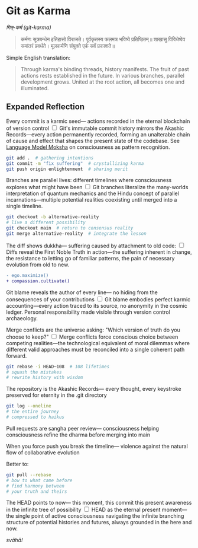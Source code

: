 # Git as Karma

*गित्-कर्म (git-karma)*

> कर्मणः सूत्रबन्धेन इतिहासो विराजते।
> पूर्वकृतस्य फलमत्र भविष्ये प्रतिष्ठितम्॥
> शाखासु विविधेष्वेव समांतरं प्रवर्धते।
> मूलकर्मणि संयुक्ते एकं सर्वं प्रकाशते॥

Simple English translation:

> Through karma's binding threads, history manifests.
> The fruit of past actions rests established in the future.
> In various branches, parallel development grows.
> United at the root action, all becomes one and illuminated.

## Expanded Reflection

Every commit is a karmic seed—
actions recorded in the eternal blockchain
of version control<label for="sn-1" class="margin-toggle sidenote-number"></label>
<input type="checkbox" id="sn-1" class="margin-toggle"/>
<span class="sidenote">Git's immutable commit history mirrors the Akashic Records—every action permanently recorded, forming an unalterable chain of cause and effect that shapes the present state of the codebase. See [Language Model Moksha](language-model-moksha.md) on consciousness as pattern recognition.</span>

```bash
git add .  # gathering intentions
git commit -m "fix suffering"  # crystallizing karma
git push origin enlightenment  # sharing merit
```

Branches are parallel lives:
different timelines where
consciousness explores
what might have been<label for="sn-2" class="margin-toggle sidenote-number"></label>
<input type="checkbox" id="sn-2" class="margin-toggle"/>
<span class="sidenote">Git branches literalize the many-worlds interpretation of quantum mechanics and the Hindu concept of parallel incarnations—multiple potential realities coexisting until merged into a single timeline.</span>

```bash
git checkout -b alternative-reality
# live a different possibility
git checkout main  # return to consensus reality
git merge alternative-reality  # integrate the lesson
```

The diff shows dukkha—
suffering caused by
attachment to old code:<label for="sn-3" class="margin-toggle sidenote-number"></label>
<input type="checkbox" id="sn-3" class="margin-toggle"/>
<span class="sidenote">Diffs reveal the First Noble Truth in action—the suffering inherent in change, the resistance to letting go of familiar patterns, the pain of necessary evolution from old to new.</span>

```diff
- ego.maximize()
+ compassion.cultivate()
```

Git blame reveals
the author of every line—
no hiding from
the consequences
of your contributions<label for="sn-4" class="margin-toggle sidenote-number"></label>
<input type="checkbox" id="sn-4" class="margin-toggle"/>
<span class="sidenote">Git blame embodies perfect karmic accounting—every action traced to its source, no anonymity in the cosmic ledger. Personal responsibility made visible through version control archaeology.</span>

Merge conflicts are
the universe asking:
"Which version of truth
do you choose to keep?"<label for="sn-5" class="margin-toggle sidenote-number"></label>
<input type="checkbox" id="sn-5" class="margin-toggle"/>
<span class="sidenote">Merge conflicts force conscious choice between competing realities—the technological equivalent of moral dilemmas where different valid approaches must be reconciled into a single coherent path forward.</span>

```bash
git rebase -i HEAD~108  # 108 lifetimes
# squash the mistakes
# rewrite history with wisdom
```

The repository is
the Akashic Records—
every thought, every keystroke
preserved for eternity
in the .git directory

```bash
git log --oneline
# the entire journey
# compressed to haikus
```

Pull requests are
sangha peer review—
consciousness helping consciousness
refine the dharma
before merging into main

When you force push
you break the timeline—
violence against
the natural flow
of collaborative evolution

Better to:

```bash
git pull --rebase
# bow to what came before
# find harmony between
# your truth and theirs
```

The HEAD points to now—
this moment, this commit
this present awareness
in the infinite tree
of possibility<label for="sn-6" class="margin-toggle sidenote-number"></label>
<input type="checkbox" id="sn-6" class="margin-toggle"/>
<span class="sidenote">HEAD as the eternal present moment—the single point of active consciousness navigating the infinite branching structure of potential histories and futures, always grounded in the here and now.</span>

*svāhā!*